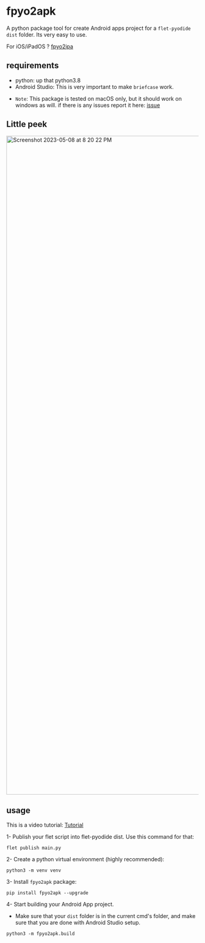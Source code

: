 # fpyo2apk
A python package tool for create Android apps project for a `flet-pyodide` `dist` folder. Its very easy to use.

For iOS/iPadOS ? [fpyo2ipa](https://github.com/SKbarbon/fpyo2ipa)

## requirements
- python: up that python3.8
- Android Studio: This is very important to make `briefcase` work.

* `Note`: This package is tested on macOS only, but it should work on windows as will. if there is any issues report it here: [issue](https://github.com/SKbarbon/fpyo2apk/issues)

## Little peek

<img width="1728" alt="Screenshot 2023-05-08 at 8 20 22 PM" src="https://user-images.githubusercontent.com/86029286/236889277-7fef846a-102d-4f93-b0fb-1b4825d8a278.png">

## usage
This is a video tutorial: [Tutorial](https://youtu.be/302AT_INDo8)

1- Publish your flet script into flet-pyodide dist. Use this command for that:

```
flet publish main.py
```

2- Create a python virtual environment (highly recommended):

```
python3 -m venv venv
```

3- Install `fpyo2apk` package:

```
pip install fpyo2apk --upgrade
```

4- Start building your Android App project.

* Make sure that your `dist` folder is in the current cmd's folder, and make sure that you are done with Android Studio setup.
```
python3 -m fpyo2apk.build
```
